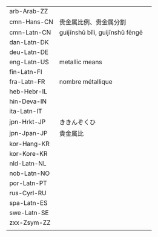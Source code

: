 | | | |
|-|-|-|
| arb-Arab-ZZ |  |  |
| cmn-Hans-CN | 贵金属比例、贵金属分割 |  |
| cmn-Latn-CN | guìjīnshǔ bǐlì, guìjīnshǔ fēngē |  |
| dan-Latn-DK |  |  |
| deu-Latn-DE |  |  |
| eng-Latn-US | metallic means |  |
| fin-Latn-FI |  |  |
| fra-Latn-FR | nombre métallique |  |
| heb-Hebr-IL |  |  |
| hin-Deva-IN |  |  |
| ita-Latn-IT |  |  |
| jpn-Hrkt-JP | ききんぞくひ |  |
| jpn-Jpan-JP | 貴金属比 |  |
| kor-Hang-KR |  |  |
| kor-Kore-KR |  |  |
| nld-Latn-NL |  |  |
| nob-Latn-NO |  |  |
| por-Latn-PT |  |  |
| rus-Cyrl-RU |  |  |
| spa-Latn-ES |  |  |
| swe-Latn-SE |  |  |
| zxx-Zsym-ZZ |  |  |
|  |  |  |
